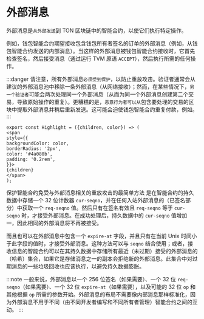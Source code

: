 # 外部消息

外部消息是`从外部发送`到 TON 区块链中的智能合约，以使它们执行特定操作。

例如，钱包智能合约期望接收包含钱包所有者签名的订单的外部消息（例如，从钱包智能合约发送的内部消息）。当这样的外部消息被钱包智能合约接收时，它首先检查签名，然后接受消息（通过运行 TVM 原语 `ACCEPT`），然后执行所需的任何操作。

:::danger
请注意，所有外部消息`必须受到保护`，以防止重放攻击。验证者通常会从建议的外部消息池中移除一条外部消息（从网络接收）；然而，在某些情况下，`另一个验证者`可能会两次处理同一个外部消息（从而为同一个外部消息创建第二个交易，导致原始操作的重复）。更糟糕的是，`恶意行为者可以从`包含要处理的交易的区块中提取外部消息并稍后重新发送。这可能会迫使钱包智能合约重复付款，例如。
:::

```mdx-code-block
export const Highlight = ({children, color}) => (
<span
style={{
backgroundColor: color,
borderRadius: '2px',
color: '#4a080b',
padding: '0.2rem',
}}>
{children}
</span>
);
```

<Highlight color="#ffeced">保护智能合约免受与外部消息相关的重放攻击的最简单方法</Highlight> 是在智能合约的持久数据中存储一个 32 位计数器 `cur-seqno`，并在任何入站外部消息的（已签名部分）中获取一个 `req-seqno` 值。然后只有在签名有效且 `req-seqno` 等于 `cur-seqno` 时，才接受外部消息。在成功处理后，持久数据中的 `cur-seqno` 值增加一，因此<Highlight color="#ffeced">相同的外部消息将不再被接受</Highlight>。

而且<Highlight color="#ffeced">也可以</Highlight>在外部消息中包含一个 `expire-at` 字段，并且只有在当前 Unix 时间小于此字段的值时，才接受外部消息。这种方法可以与 `seqno` 结合使用；或者，接收信息的智能合约可以在其持久数据中存储所有最近（未过期）接受的外部消息的（哈希）集合，如果它是存储消息之一的副本会拒绝新的外部消息。此集合中对过期消息的一些垃圾回收也应该执行，以避免持久数据膨胀。

:::note
一般来说，外部消息以一个 256 位签名（如果需要）、一个 32 位 `req-seqno`（如果需要）、一个 32 位 `expire-at`（如果需要），以及可能的 32 位 `op` 和其他根据 `op` 所需的参数开始。外部消息的布局不需要像内部消息那样标准化，因为外部消息不用于不同（由不同开发者编写和不同所有者管理）智能合约之间的互动。
:::
